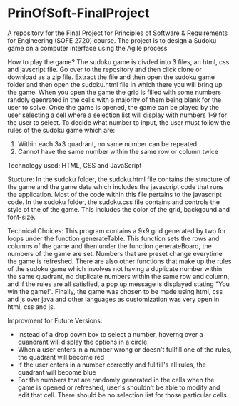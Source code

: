 # PrinOfSoft-FinalProject
A repository for the Final Project for Principles of Software &amp; Requirements for Engineering (SOFE 2720) course. The project is to design a Sudoku game on a computer interface using the Agile process

How to play the game?
The sudoku game is divded into 3 files, an html, css and javscript file. Go over to the repository and then click clone or download as a zip file. Extract the file and then open the sudoku game folder and then open the sudoku.html file in which there you will bring up the game. When you open the game the grid is filled with some numbers randoly geenrated in the cells with a majority of them being blank for the user to solve. Once the game is opened, the game can be played by the user selecting a cell where a selection list will display with numbers 1-9 for the user to select. To decide what number to input, the user must follow the rules of the sudoku game which are:
  1) Within each 3x3 quadrant, no same number can be repeated
  2) Cannot have the same number within the same row or column twice

Technology used: HTML, CSS and JavaScript

Stucture:
In the sudoku folder, the sudoku.html file contains the structure of the game and the game data which includes the javascript code that runs the application. Most of the code within this file pertains to the javascript code. 
In the sudoku folder, the sudoku.css file contains and controls the style of the of the game. This includes the color of the grid, backgound and font-size. 

Technical Choices: 
This program contains a 9x9 grid generated by two for loops under the function generateTable. This function sets the rows and columns of the game and then under the function generateBoard, the numbers of the game are set. Numbers that are preset change everytime the game is refreshed. There are also other functions that make up the rules of the sudoku game which involves not having a duplicate number within the same quadrant, no duplicate numbers within the same row and column, and if the rules are all satisfied, a pop up message is displayed stating "You win the game!". Finally, the game was chosen to be made using html, css and js over java and other languages as customization was very open in html, css and js. 

Improvment for Future Versions:
- Instead of a drop down box to select a number, hoverng over a quandrant will display the options in a circle. 
- When a user enters in a number wrong or doesn't fullfill one of the rules, the quadrant will become red
- If the user enters in a number correctly and fullfill's all rules, the quadrant will become blue 
- For the numbers that are randomly generated in the cells when the game is opened or refreshed, user's shouldn't be able to modify and edit that cell. There should be no selection list for those particular cells. 

